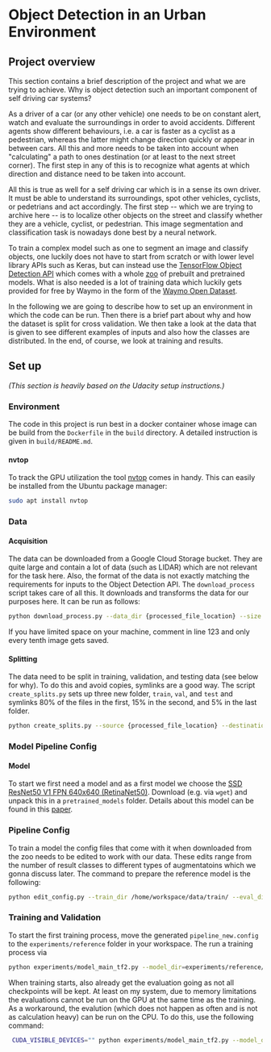 # Object Detection in an Urban Environment

## Project overview
This section contains a brief description of the project and what we are trying to achieve. Why is object detection such an important component of self driving car systems?

As a driver of a car (or any other vehicle) one needs to be on constant alert, watch and evaluate the surroundings in order to avoid accidents. Different agents show different behaviours, i.e. a car is faster as a cyclist as a pedestrian, whereas the latter might change direction quickly or appear in between cars. All this and more needs to be taken into account when "calculating" a path to ones destination (or at least to the next street corner). The first step in any of this is to recognize what agents at which direction and distance need to be taken into account.

All this is true as well for a self driving car which is in a sense its own driver. It must be able to understand its surroundings, spot other vehicles, cyclists, or pedetrians and act accordingly. The first step -- which we are trying to archive here -- is to localize other objects on the street and classify whether they are a vehicle, cyclist, or pedestrian. This image segmentation and classification task is nowadays done best by a neural network.

To train a complex model such as one to segment an image and classify objects, one luckily does not have to start from scratch or with lower level library APIs such as Keras, but can instead use the [TensorFlow Object Detection API](https://tensorflow-object-detection-api-tutorial.readthedocs.io/en/latest/index.html) which comes with a whole [zoo](https://github.com/tensorflow/models/blob/master/research/object_detection/g3doc/tf2_detection_zoo.md) of prebuilt and pretrained models. What is also needed is a lot of training data which luckily gets provided for free by Waymo in the form of the [Waymo Open Dataset](https://waymo.com/open/).

In the following we are going to describe how to set up an environment in which the code can be run. Then there is a brief part about why and how the dataset is split for cross validation. We then take a look at the data that is given to see different examples of inputs and also how the classes are distributed. In the end, of course, we look at training and results.

## Set up
_(This section is heavily based on the Udacity setup instructions.)_

### Environment
The code in this project is run best in a docker container whose image can be build from the `Dockerfile` in the `build` directory. A detailed instruction is given in `build/README.md`.

#### nvtop
To track the GPU utilization the tool [nvtop](https://github.com/Syllo/nvtop) comes in handy. This can easily be installed from the Ubuntu package manager:
```bash
sudo apt install nvtop
```

### Data
#### Acquisition
The data can be downloaded from a Google Cloud Storage bucket. They are quite large and contain a lot of data (such as LIDAR) which are not relevant for the task here. Also, the format of the data is not exactly matching the requirements for inputs to the Object Detection API. The `download_process` script takes care of all this. It downloads and transforms the data for our purposes here. It can be run as follows:
```bash
python download_process.py --data_dir {processed_file_location} --size {number of files you want to download}
```
If you have limited space on your machine, comment in line 123 and only every tenth image gets saved.

#### Splitting
The data need to be split in training, validation, and testing data (see below for why). To do this and avoid copies, symlinks are a good way. The script `create_splits.py` sets up three new folder, `train`, `val`, and `test` and symlinks 80% of the files in the first, 15% in the second, and 5% in the last folder.

```bash
python create_splits.py --source {processed_file_location} --destination {path_for_splits}
```

### Model Pipeline Config
#### Model
To start we first need a model and as a first model we choose the [SSD ResNet50 V1 FPN 640x640 (RetinaNet50)](http://download.tensorflow.org/models/object_detection/tf2/20200711/ssd_resnet50_v1_fpn_640x640_coco17_tpu-8.tar.gz). Download (e.g. via `wget`) and unpack this in a `pretrained_models` folder. Details about this model can be found in this [paper](https://arxiv.org/pdf/1708.02002.pdf).

### Pipeline Config
To train a model the config files that come with it when downloaded from the zoo needs to be edited to work with our data. These edits range from the number of result classes to different types of augmentatoins which we gonna discuss later. The command to prepare the reference model is the following:

```bash
python edit_config.py --train_dir /home/workspace/data/train/ --eval_dir /home/workspace/data/val/ --batch_size 2 --checkpoint /home/workspace/experiments/pretrained_model/ssd_resnet50_v1_fpn_640x640_coco17_tpu-8/checkpoint/ckpt-0 --label_map /home/workspace/experiments/label_map.pbtxt
```

### Training and Validation
To start the first training process, move the generated `pipeline_new.config` to the `experiments/reference` folder in your workspace. The run a training process via
```bash
python experiments/model_main_tf2.py --model_dir=experiments/reference/ --pipeline_config_path=experiments/reference/pipeline_new.config
```

When training starts, also already get the evaluation going as not all checkpoints will be kept. At least on my system, due to memory limitations the evaluations cannot be run on the GPU at the same time as the training. As a workaround, the evalution (which does not happen as often and is not as calculation heavy) can be run on the CPU. To do this, use the following command:
```bash
 CUDA_VISIBLE_DEVICES="" python experiments/model_main_tf2.py --model_dir=experiments/reference/ --pipeline_config_path=experiments/reference/pipeline_new.config --checkpoint_dir=experiments/reference/
```